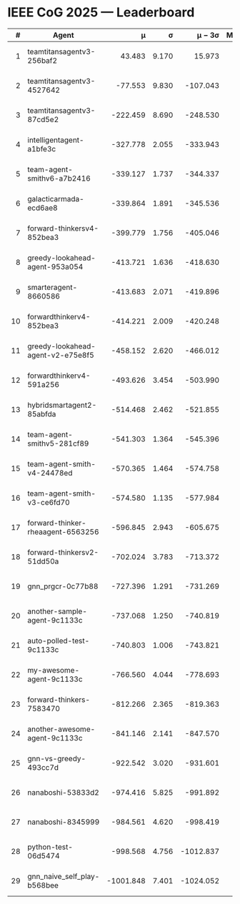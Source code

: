 # IEEE CoG 2025 — Leaderboard

| # | Agent | μ | σ | μ − 3σ | Matches | Updated |
|---:|---|---:|---:|---:|---:|---|
| 1 | teamtitansagentv3-256baf2 | 43.483 | 9.170 | 15.973 | 21376 | 2025-08-25 04:42 |
| 2 | teamtitansagentv3-4527642 | -77.553 | 9.830 | -107.043 | 20990 | 2025-08-25 04:42 |
| 3 | teamtitansagentv3-87cd5e2 | -222.459 | 8.690 | -248.530 | 21646 | 2025-08-25 04:42 |
| 4 | intelligentagent-a1bfe3c | -327.778 | 2.055 | -333.943 | 17816 | 2025-08-25 04:42 |
| 5 | team-agent-smithv6-a7b2416 | -339.127 | 1.737 | -344.337 | 20840 | 2025-08-25 04:42 |
| 6 | galacticarmada-ecd6ae8 | -339.864 | 1.891 | -345.536 | 19420 | 2025-08-25 04:42 |
| 7 | forward-thinkersv4-852bea3 | -399.779 | 1.756 | -405.046 | 16995 | 2025-08-25 04:42 |
| 8 | greedy-lookahead-agent-953a054 | -413.721 | 1.636 | -418.630 | 19288 | 2025-08-25 04:42 |
| 9 | smarteragent-8660586 | -413.683 | 2.071 | -419.896 | 17806 | 2025-08-25 04:42 |
| 10 | forwardthinkerv4-852bea3 | -414.221 | 2.009 | -420.248 | 17730 | 2025-08-25 04:42 |
| 11 | greedy-lookahead-agent-v2-e75e8f5 | -458.152 | 2.620 | -466.012 | 21488 | 2025-08-25 04:42 |
| 12 | forwardthinkerv4-591a256 | -493.626 | 3.454 | -503.990 | 17375 | 2025-08-25 04:42 |
| 13 | hybridsmartagent2-85abfda | -514.468 | 2.462 | -521.855 | 17572 | 2025-08-25 04:42 |
| 14 | team-agent-smithv5-281cf89 | -541.303 | 1.364 | -545.396 | 20160 | 2025-08-25 04:42 |
| 15 | team-agent-smith-v4-24478ed | -570.365 | 1.464 | -574.758 | 21136 | 2025-08-25 04:42 |
| 16 | team-agent-smith-v3-ce6fd70 | -574.580 | 1.135 | -577.984 | 21676 | 2025-08-25 04:42 |
| 17 | forward-thinker-rheaagent-6563256 | -596.845 | 2.943 | -605.675 | 19668 | 2025-08-25 04:42 |
| 18 | forward-thinkersv2-51dd50a | -702.024 | 3.783 | -713.372 | 20268 | 2025-08-25 04:42 |
| 19 | gnn_prgcr-0c77b88 | -727.396 | 1.291 | -731.269 | 18300 | 2025-08-25 04:42 |
| 20 | another-sample-agent-9c1133c | -737.068 | 1.250 | -740.819 | 21100 | 2025-08-25 04:42 |
| 21 | auto-polled-test-9c1133c | -740.803 | 1.006 | -743.821 | 21600 | 2025-08-25 04:42 |
| 22 | my-awesome-agent-9c1133c | -766.560 | 4.044 | -778.693 | 21180 | 2025-08-25 04:42 |
| 23 | forward-thinkers-7583470 | -812.266 | 2.365 | -819.363 | 18980 | 2025-08-25 04:42 |
| 24 | another-awesome-agent-9c1133c | -841.146 | 2.141 | -847.570 | 22380 | 2025-08-25 04:42 |
| 25 | gnn-vs-greedy-493cc7d | -922.542 | 3.020 | -931.601 | 16220 | 2025-08-25 04:42 |
| 26 | nanaboshi-53833d2 | -974.416 | 5.825 | -991.892 | 16340 | 2025-08-25 04:42 |
| 27 | nanaboshi-8345999 | -984.561 | 4.620 | -998.419 | 17070 | 2025-08-25 04:42 |
| 28 | python-test-06d5474 | -998.568 | 4.756 | -1012.837 | 16890 | 2025-08-25 04:42 |
| 29 | gnn_naive_self_play-b568bee | -1001.848 | 7.401 | -1024.052 | 16840 | 2025-08-25 04:42 |
